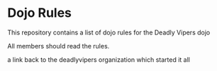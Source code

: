 Dojo Rules
==========

This repository contains a list of dojo rules for the Deadly Vipers dojo

All members should read the rules.

a link back to the deadlyvipers organization which started it all [](https://github.com/deadlyvipers)

